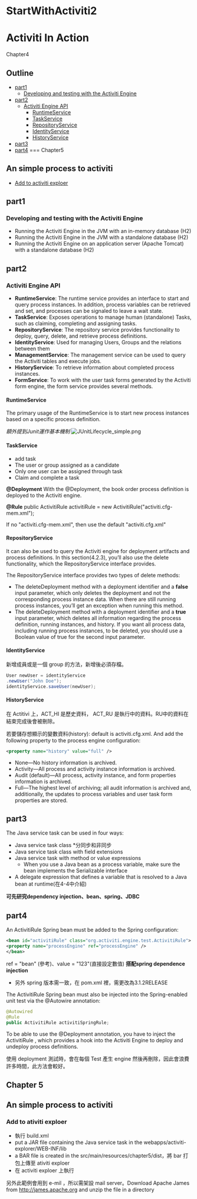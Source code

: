 StartWithActiviti2
==================
Activiti In Action
===
Chapter4

## Outline

- [part1](#part1)
  + [Developing and testing with the Activiti Engine](#developing-and-testing-with-the-activiti-engine)
- [part2](#part2)
  + [Activiti Engine API](#activiti-engine-api)
    * [RuntimeService](#suntimeservice)
    * [TaskService](#taskservice)
    * [RepositoryService](#repositoryservice)
    * [IdentityService](#identityservice)
    * [HistoryService](#historyservice)
- [part3](#part3)
- [part4](#part4)
===
Chapter5

## An simple process to activiti
- [Add to activiti exploer](#add-to-activiti-exploer)

## part1
### Developing and testing with the Activiti Engine
- Running the Activiti Engine in the JVM with an in-memory database (H2)
- Running the Activiti Engine in the JVM with a standalone database (H2)
- Running the Activiti Engine on an application server (Apache Tomcat) with a
standalone database (H2)

## part2
### Activiti Engine API

- **RuntimeService**: The runtime service provides an interface to start and query process instances. In addition, process variables can be retrieved and set, and processes can be signaled to leave a wait state.
- **TaskService**: Exposes operations to manage human (standalone) Tasks, such as claiming, completing and assigning tasks.
- **RepositoryService**: The repository service provides functionality to deploy, query, delete, and retrieve process definitions. 
- **IdentityService**: Used for managing Users, Groups and the relations between them
- **ManagementService**: The management service can be used to query the Activiti tables and execute jobs.
- **HistoryService**: To retrieve information about completed process instances.
- **FormService**: To work with the user task forms generated by the Activiti form engine, the form service provides several methods.

#### RuntimeService

The primary usage of the RuntimeService is to start new process instances based on a
specific process definition.

*額外提到Junit運作基本機制*
![JUnitLifecycle_simple.png](img/JUnitLifecycle_simple.png)

#### TaskService

- add task
- The user or group assigned as a candidate
- Only one user can be assigned through task
- Claim and complete a task

**@Deployment**
With the @Deployment, the book order process definition is deployed to the Activiti engine.

**@Rule**
public ActivitiRule activitiRule = new ActivitiRule("activiti.cfg-mem.xml");

If no "activiti.cfg-mem.xml", then use the default "activiti.cfg.xml"

#### RepositoryService

It can also be used to query the Activiti engine for deployment artifacts and
process definitions. In this section(4.2.3), you’ll also use the delete functionality, which the
RepositoryService interface provides.

The RepositoryService interface provides two types of delete methods:
- The deleteDeployment method with a deployment identifier and a **false** input
parameter, which only deletes the deployment and not the corresponding process
instance data. When there are still running process instances, you’ll get an
exception when running this method.
- The deleteDeployment method with a deployment identifier and a **true** input
parameter, which deletes all information regarding the process definition, running
instances, and history. If you want all process data, including running process
instances, to be deleted, you should use a Boolean value of true for the
second input parameter.

#### IdentityService

新增成員或是一個 group 的方法，新增後必須存檔。
```java
User newUser = identityService
.newUser("John Doe");
identityService.saveUser(newUser);
```
#### HistoryService
在 Actitivi 上，ACT_HI 是歷史資料，
ACT_RU 是執行中的資料。RU中的資料在結束完成後會被刪除。

若要儲存想顯示的變數資料(history):
default is activiti.cfg.xml. And add the following property to the process engine configuration:
```xml
<property name="history" value="full" />
```
- None—No history information is archived.
- Activity—All process and activity instance information is archived.
- Audit (default)—All process, activity instance, and form properties information
is archived.
- Full—The highest level of archiving; all audit information is archived and, additionally,
the updates to process variables and user task form properties are
stored.

## part3

The Java service task can be used in four ways:
- Java service task class
  *分同步和非同步
- Java service task class with field extensions
- Java service task with method or value expressions
  * When you use a Java bean as a process variable, make sure the bean implements the Serializable interface
- A delegate expression that defines a variable that is resolved to a Java bean at
runtime(在4-4中介紹)

**可先研究dependency injection、bean、spring、JDBC**

## part4

An ActivitiRule Spring bean must be added to the Spring configuration:
```xml
<bean id="activitiRule" class="org.activiti.engine.test.ActivitiRule">
<property name="processEngine" ref="processEngine" />
</bean>
```
ref = "bean" (參考)、value = "123"(直接設定數值)
**搭配spring dependence injection**


- 另外 spring 版本需一致，在 pom.xml 裡，需更改為3.1.2RELEASE

The ActivitiRule Spring bean must also be injected into the Spring-enabled unit
test via the @Autowire annotation:
```java
@Autowired
@Rule
public ActivitiRule activitiSpringRule;
```

To be able to
use the @Deployment annotation, you have to inject the ActivitiRule ,
which provides a hook into the Activiti Engine to deploy and undeploy process definitions.

使用 deployment 測試時，會在每個 Test 產生 engine 然後再刪除，因此會浪費許多時間，此方法會較好。

## Chapter 5
## An simple process to activiti
### Add to ativiti exploer
- 執行 build.xml
- put a JAR file containing the Java service task in the webapps/activiti-explorer/WEB-INF/lib
- a BAR file is created in the src/main/resources/chapter5/dist，將 bar 打包上傳至 ativiti exploer
- 在 activiti exploer 上執行

另外此範例會用到 e-mil ，所以需架設 mail server。Download Apache James from http://james.apache.org and unzip the file in a directory
